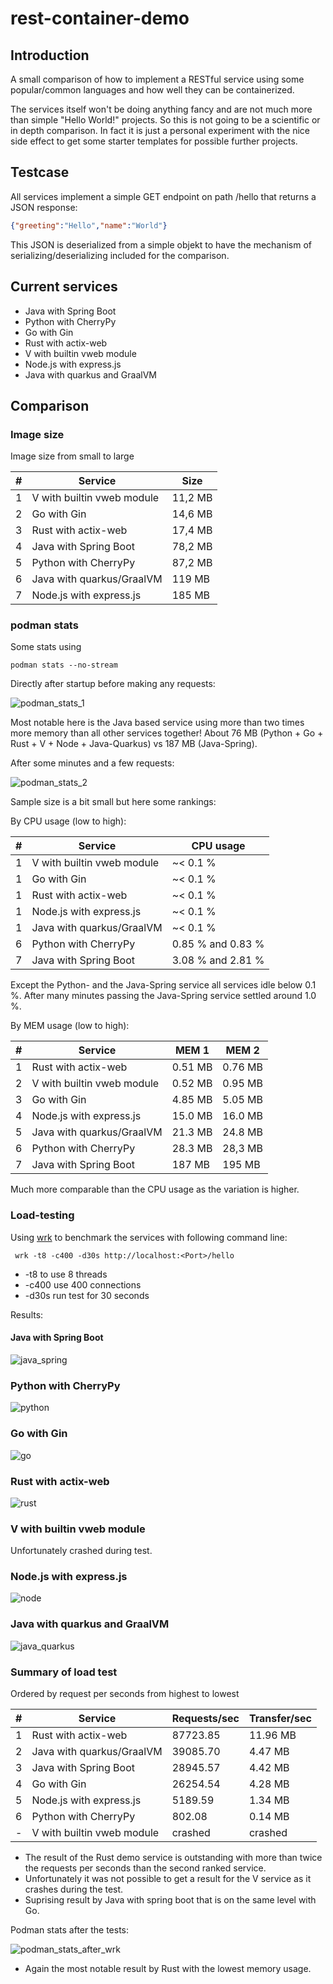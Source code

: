 # rest-container-demo

## Introduction

A small comparison of how to implement a RESTful service using some popular/common languages and how well they can be containerized.

The services itself won't be doing anything fancy and are not much more than simple "Hello World!" projects. So this is not going to be a scientific or in depth comparison. In fact it is just a personal experiment with the nice side effect to get some starter templates for possible further projects.

## Testcase

All services implement a simple GET endpoint on path /hello that returns a JSON response:

```json
{"greeting":"Hello","name":"World"}
```
This JSON is deserialized from a simple objekt to have the mechanism of serializing/deserializing included for the comparison.

## Current services

* Java with Spring Boot
* Python with CherryPy
* Go with Gin
* Rust with actix-web
* V with builtin vweb module
* Node.js with express.js
* Java with quarkus and GraalVM


## Comparison

### Image size

Image size from small to large

| # | Service                       | Size          |
|---| ----------------------------- | ------------- |
| 1 | V with builtin vweb module    | 11,2 MB       |
| 2 | Go with Gin                   | 14,6 MB       |
| 3 | Rust with actix-web           | 17,4 MB       |
| 4 | Java with Spring Boot         | 78,2 MB       |
| 5 | Python with CherryPy          | 87,2 MB       |
| 6 | Java with quarkus/GraalVM     | 119  MB       |
| 7 | Node.js with express.js       | 185  MB       |


### podman stats


Some stats using
```
podman stats --no-stream
```

Directly after startup before making any requests:

![podman_stats_1](podman_stats.png)

Most notable here is the Java based service using more than two times more memory than all other services together! About 76 MB (Python + Go + Rust + V + Node + Java-Quarkus) vs 187 MB (Java-Spring). 

After some minutes and a few requests:

![podman_stats_2](podman_stats2.png)

Sample size is a bit small but here some rankings:

By CPU usage (low to high):

| # | Service                       | CPU usage          |
|---| ----------------------------- | ------------------ |
| 1 | V with builtin vweb module    | ~< 0.1 %  |
| 1 | Go with Gin                   | ~< 0.1 %  |
| 1 | Rust with actix-web           | ~< 0.1 %  |
| 1 | Node.js with express.js       | ~< 0.1 %  |
| 1 | Java with quarkus/GraalVM     | ~< 0.1 %  |
| 6 | Python with CherryPy          | 0.85 % and 0.83 %  |
| 7 | Java with Spring Boot         | 3.08 % and 2.81 %  |

Except the Python- and the Java-Spring service all services idle below 0.1 %.
After many minutes passing the Java-Spring service settled around 1.0 %.


By MEM usage (low to high):

| # | Service                       | MEM 1     | MEM 2    |
|---| ----------------------------- | --------- | -------- |
| 1 | Rust with actix-web           | 0.51 MB   | 0.76 MB  |
| 2 | V with builtin vweb module    | 0.52 MB   | 0.95 MB  |
| 3 | Go with Gin                   | 4.85 MB   | 5.05 MB  |
| 4 | Node.js with express.js       | 15.0 MB   | 16.0 MB  |
| 5 | Java with quarkus/GraalVM     | 21.3 MB   | 24.8 MB  |
| 6 | Python with CherryPy          | 28.3 MB   | 28,3 MB  |
| 7 | Java with Spring Boot         | 187 MB   | 195 MB  |

Much more comparable than the CPU usage as the variation is higher.

### Load-testing

Using [wrk](https://github.com/wg/wrk) to benchmark the services with following command line:

```
 wrk -t8 -c400 -d30s http://localhost:<Port>/hello
```

* -t8 to use 8 threads
* -c400 use 400 connections
* -d30s run test for 30 seconds

Results:

#### Java with Spring Boot

![java_spring](wrk/java_spring.png)

### Python with CherryPy

![python](wrk/python.png)

### Go with Gin

![go](wrk/go.png)

### Rust with actix-web

![rust](wrk/rust.png)

### V with builtin vweb module

Unfortunately crashed during test.

### Node.js with express.js

![node](wrk/node.png)


### Java with quarkus and GraalVM

![java_quarkus](wrk/java_quarkus.png)

### Summary of load test

Ordered by request per seconds from highest to lowest

| # | Service                       | Requests/sec  | Transfer/sec  |
|---| ----------------------------- | --------- | -------- |
| 1 | Rust with actix-web           | 87723.85  | 11.96 MB |
| 2 | Java with quarkus/GraalVM     | 39085.70  | 4.47 MB  |
| 3 | Java with Spring Boot         | 28945.57  | 4.42 MB  |
| 4 | Go with Gin                   | 26254.54  | 4.28 MB  |
| 5 | Node.js with express.js       | 5189.59   | 1.34 MB  |
| 6 | Python with CherryPy          | 802.08    | 0.14 MB  |
| - | V with builtin vweb module    | crashed   | crashed  |

* The result of the Rust demo service is outstanding with more than twice the requests per seconds than the second ranked service.
* Unfortunately it was not possible to get a result for the V service as it crashes during the test. 
* Suprising result by Java with spring boot that is on the same level with Go.

Podman stats after the tests:

![podman_stats_after_wrk](wrk/podmanstats.png)

* Again the most notable result by Rust with the lowest memory usage.
